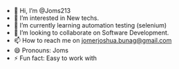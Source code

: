 - 👋 Hi, I’m @Joms213
- 👀 I’m interested in New techs.
- 🌱 I’m currently learning automation testing (selenium)
- 💞️ I’m looking to collaborate on Software Development.
- 📫 How to reach me on jomerjoshua.bunag@gmail.com
- 😄 Pronouns: Joms
- ⚡ Fun fact: Easy to work with

<!---
Joms213/Joms213 is a ✨ special ✨ repository because its `README.md` (this file) appears on your GitHub profile.
You can click the Preview link to take a look at your changes.
--->
